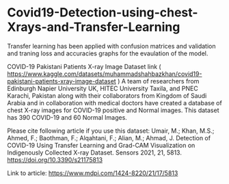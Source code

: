 # Covid19-Detection-using-chest-Xrays-and-Transfer-Learning
Transfer learning has been applied with confusion matrices and validation and traning loss and accuracies graphs for the evaulation of the model.

COVID-19 Pakistani Patients X-ray Image Dataset link ( https://www.kaggle.com/datasets/muhammadshahbazkhan/covid19-pakistani-patients-xray-image-dataset )
A team of researchers from Edinburgh Napier University UK, HITEC University Taxila, and PNEC Karachi, Pakistan along with their collaborators from Kingdom of Saudi Arabia and in collaboration with medical doctors have created a database of chest X-ray images for COVID-19 positive and Normal images. This dataset has 390 COVID-19 and 60 Normal Images.

Please cite following article if you use this dataset:
Umair, M.; Khan, M.S.; Ahmed, F.; Baothman, F.; Alqahtani, F.; Alian, M.; Ahmad, J. Detection of COVID-19 Using Transfer Learning and Grad-CAM Visualization on Indigenously Collected X-ray Dataset. Sensors 2021, 21, 5813. https://doi.org/10.3390/s21175813

Link to article: https://www.mdpi.com/1424-8220/21/17/5813
